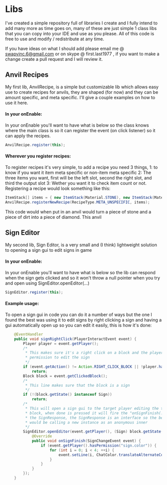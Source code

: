 # Libs
I've created a simple repository full of libraries I create and I fully intend to add many more as time goes on, many of these are just simple 1 class libs that you can copy into your IDE and use as you please. All of this code is free to use and modify / redistribute at any time.

If you have ideas on what I should add please email me @ swapvinc.6@gmail.com or on skype @ first.last1977 , if you want to make a change create a pull request and I will review it.

## Anvil Recipes
My first lib, AnvilRecipe, is a simple but customizable lib which allows easy use to create recipes for anvils, they are shaped (for now) and they can be amount specific, and meta specific. I'll give a couple examples on how to use it here.

#### In your onEnable:
In your onEnable you'll want to have what is below so the class knows where the main class is so it can register the event (on click listener) so it can apply the recipes.
````java
AnvilRecipe.register(this);
````
#### Wherever you register recipes:
To register recipes it's very simple, to add a recipe you need 3 things, 1: to know if you want it item meta specific or non-item meta specific 2: The three items you want, first will be the left slot, second the right slot, and third the output slot 3: Wether you want it to check item count or not. Registering a recipe would look something like this:
````java
ItemStack[] items = { new ItemStack(Material.STONE), new ItemStack(Material.DIRT), new ItemStack(Material.DIAMOND) };
AnvilRecipe.registerNewRecipe(RecipeType.META_UNSPECIFIC, items);
````
This code would when put in an anvil would turn a piece of stone and a piece of dirt into a piece of diamond. This anvil
## Sign Editor
My second lib, Sign Editor, is a very small and (I think) lightweight solution to opening a sign gui to edit signs in game

#### In your onEnable:
In your onEnable you'll want to have what is below so the lib can respond when the sign gets clicked and so it won't throw a null pointer when you try and open using SignEditor.openEditor(...)
````java
SignEditor.register(this);
````
#### Example usage:
To open a sign gui in code you can do it a number of ways but the one I found the best was using it to edit signs by right clicking a sign and having a gui automatically open up so you can edit it easily, this is how it's done:
````java
	@EventHandler
	public void signRightClick(PlayerInteractEvent event) {
		Player player = event.getPlayer();
		/*
		 * This makes sure it's a right click on a block and the player has
		 * permission to edit the sign
		 */
		if (event.getAction() != Action.RIGHT_CLICK_BLOCK || !player.hasPermission("sign.edit"))
			return;
		Block block = event.getClickedBlock();
		/*
		 * This line makes sure that the block is a sign
		 */
		if (!(block.getState() instanceof Sign))
			return;
		/*
		 * This will open a sign gui to the target player editing the target
		 * block, when done is pressed it will fire the "onSignFinish(...)" in
		 * the SignResponse, the SignResponse is an interface so the best usage
		 * would be calling a new instance as an anonymous inner
		 */
		SignEditor.openEditor(event.getPlayer(), (Sign) block.getState(), new SignResponse() {
			@Override
			public void onSignFinish(SignChangeEvent event) {
				if (event.getPlayer().hasPermission("sign.color")) {
					for (int i = 0; i < 4; ++i) {
						event.setLine(i, ChatColor.translateAlternateColorCodes('&', event.getLine(i)));
					}
				}
			}
		});
	}
````